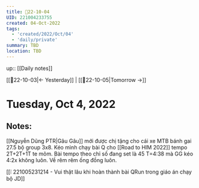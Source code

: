 ```yaml
---
title: 📝22-10-04
UID: 221004233755
created: 04-Oct-2022
tags:
  - 'created/2022/Oct/04'
  - 'daily/private'
summary: TBD
location: TBD
---
```

up:: [[Daily notes]]

[[📝22-10-03|<- Yesterday]] | [[📝22-10-05|Tomorrow ->]]
# Tuesday, Oct 4, 2022

## Notes:

[[Nguyễn Dũng PTR|Gâu Gâu]] mới được chị tặng cho cái xe MTB bánh gai 27.5 bộ group 3x8. Kéo mình chạy bài Q cho [[Road to HIM 2022]] tempo 2T+2T+1T te mõm. Bài tempo theo chỉ số đang set là 45 T=4:38 mà GG kéo 4:2x không luôn. Về rêm rêm ống đồng luôn.

[[❕ 221005231214 - Vui thật lâu khi hoàn thành bài QRun trong giáo án chạy bộ JD]]
